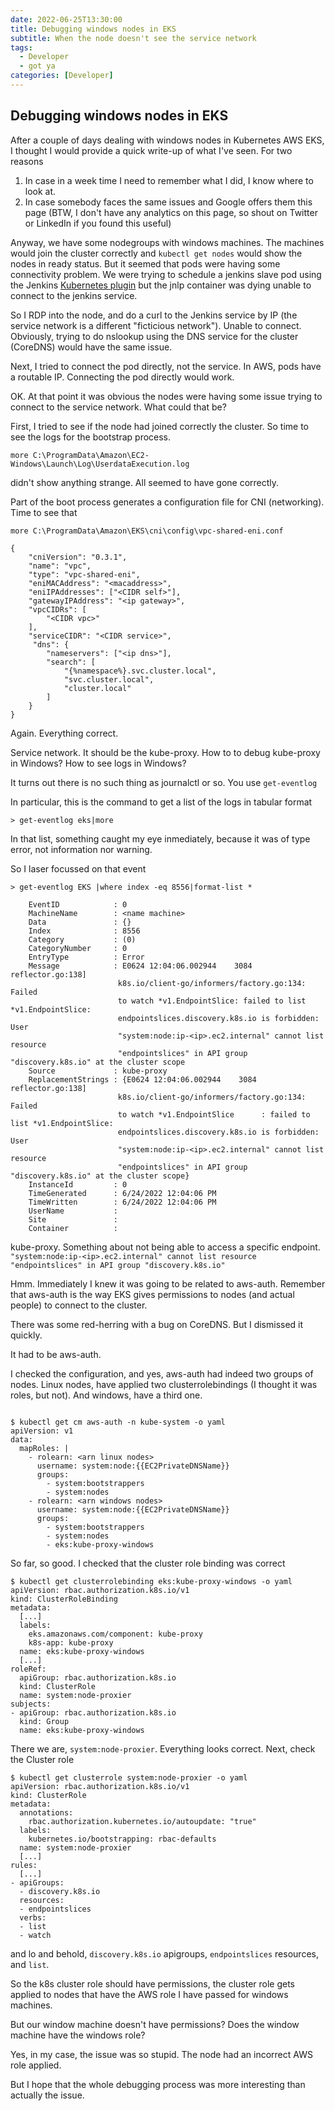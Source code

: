 ```yaml
---
date: 2022-06-25T13:30:00
title: Debugging windows nodes in EKS
subtitle: When the node doesn't see the service network
tags:
  - Developer
  - got ya
categories: [Developer]
---
```

## Debugging windows nodes in EKS

After a couple of days dealing with windows nodes in Kubernetes AWS EKS, I thought I would provide a quick write-up of what I've seen. For two reasons

1. In case in a week time I need to remember what I did, I know where to look at.
2. In case somebody faces the same issues and Google offers them this page (BTW, I don't have any analytics on this page, so shout on Twitter or LinkedIn if you found this useful)

Anyway, we have some nodegroups with windows machines. The machines would join the cluster correctly and `kubectl get nodes` would show the nodes in ready status. But it seemed that pods were having some connectivity problem. We were trying to schedule a jenkins slave pod using the Jenkins [Kubernetes plugin](https://plugins.jenkins.io/kubernetes/) but the jnlp container was dying unable to connect to the jenkins service.

So I RDP into the node, and do a curl to the Jenkins service by IP (the service network is a different "ficticious network"). Unable to connect. Obviously, trying to do nslookup using the DNS service for the cluster (CoreDNS) would have the same issue.

Next, I tried to connect the pod directly, not the service. In AWS, pods have a routable IP. Connecting the pod directly would work.

OK. At that point it was obvious the nodes were having some issue trying to connect to the service network. What could that be?

First, I tried to see if the node had joined correctly the cluster. So time to see the logs for the bootstrap process.

```
more C:\ProgramData\Amazon\EC2-Windows\Launch\Log\UserdataExecution.log
```

didn't show anything strange. All seemed to have gone correctly.

Part of the boot process generates a configuration file for CNI (networking). Time to see that

```
more C:\ProgramData\Amazon\EKS\cni\config\vpc-shared-eni.conf

{
    "cniVersion": "0.3.1",
    "name": "vpc",
    "type": "vpc-shared-eni",
    "eniMACAddress": "<macaddress>",
    "eniIPAddresses": ["<CIDR self>"],
    "gatewayIPAddress": "<ip gateway>",
    "vpcCIDRs": [
        "<CIDR vpc>"
    ],
    "serviceCIDR": "<CIDR service>",
     "dns": {
        "nameservers": ["<ip dns>"],
        "search": [
            "{%namespace%}.svc.cluster.local",
            "svc.cluster.local",
            "cluster.local"
        ]
    }
}
```

Again. Everything correct.

Service network. It should be the kube-proxy. How to to debug kube-proxy in Windows? How to see logs in Windows?

It turns out there is no such thing as journalctl or so. You use `get-eventlog`

In particular, this is the command to get a list of the logs in tabular format

```
> get-eventlog eks|more
```

In that list, something caught my eye inmediately, because it was of type error, not information nor warning.

So I laser focussed on that event

```
> get-eventlog EKS |where index -eq 8556|format-list *

    EventID            : 0
    MachineName        : <name machine>
    Data               : {}
    Index              : 8556
    Category           : (0)
    CategoryNumber     : 0
    EntryType          : Error
    Message            : E0624 12:04:06.002944    3084 reflector.go:138]
                        k8s.io/client-go/informers/factory.go:134: Failed
                        to watch *v1.EndpointSlice: failed to list *v1.EndpointSlice:
                        endpointslices.discovery.k8s.io is forbidden: User
                        "system:node:ip-<ip>.ec2.internal" cannot list resource
                        "endpointslices" in API group "discovery.k8s.io" at the cluster scope
    Source             : kube-proxy
    ReplacementStrings : {E0624 12:04:06.002944    3084 reflector.go:138]
                        k8s.io/client-go/informers/factory.go:134: Failed
                        to watch *v1.EndpointSlice      : failed to list *v1.EndpointSlice:
                        endpointslices.discovery.k8s.io is forbidden: User
                        "system:node:ip-<ip>.ec2.internal" cannot list resource
                        "endpointslices" in API group "discovery.k8s.io" at the cluster scope}
    InstanceId         : 0
    TimeGenerated      : 6/24/2022 12:04:06 PM
    TimeWritten        : 6/24/2022 12:04:06 PM
    UserName           :
    Site               :
    Container          :

```

kube-proxy. Something about not being able to access a specific endpoint.
`"system:node:ip-<ip>.ec2.internal" cannot list resource "endpointslices" in API group "discovery.k8s.io"`

Hmm. Immediately I knew it was going to be related to aws-auth. Remember that aws-auth is the way EKS gives permissions to nodes (and actual people) to connect to the cluster.

There was some red-herring with a bug on CoreDNS. But I dismissed it quickly.

It had to be aws-auth.


I checked the configuration, and yes, aws-auth had indeed two groups of nodes. Linux nodes, have applied two clusterrolebindings (I thought it was roles, but not). And windows, have a third one.

```

$ kubectl get cm aws-auth -n kube-system -o yaml
apiVersion: v1
data:
  mapRoles: |
    - rolearn: <arn linux nodes>
      username: system:node:{{EC2PrivateDNSName}}
      groups:
        - system:bootstrappers
        - system:nodes
    - rolearn: <arn windows nodes>
      username: system:node:{{EC2PrivateDNSName}}
      groups:
        - system:bootstrappers
        - system:nodes
        - eks:kube-proxy-windows
```

So far, so good. I checked that the cluster role binding was correct

```
$ kubectl get clusterrolebinding eks:kube-proxy-windows -o yaml
apiVersion: rbac.authorization.k8s.io/v1
kind: ClusterRoleBinding
metadata:
  [...]
  labels:
    eks.amazonaws.com/component: kube-proxy
    k8s-app: kube-proxy
  name: eks:kube-proxy-windows
  [...]
roleRef:
  apiGroup: rbac.authorization.k8s.io
  kind: ClusterRole
  name: system:node-proxier
subjects:
- apiGroup: rbac.authorization.k8s.io
  kind: Group
  name: eks:kube-proxy-windows

```

There we are, `system:node-proxier`. Everything looks correct. Next, check the Cluster role

```
$ kubectl get clusterrole system:node-proxier -o yaml
apiVersion: rbac.authorization.k8s.io/v1
kind: ClusterRole
metadata:
  annotations:
    rbac.authorization.kubernetes.io/autoupdate: "true"
  labels:
    kubernetes.io/bootstrapping: rbac-defaults
  name: system:node-proxier
  [...]
rules:
  [...]
- apiGroups:
  - discovery.k8s.io
  resources:
  - endpointslices
  verbs:
  - list
  - watch
```
and lo and behold, `discovery.k8s.io` apigroups, `endpointslices` resources, and `list`.

So the k8s cluster role should have permissions, the cluster role gets applied to nodes that have the AWS role I have passed for windows machines.

But our window machine doesn't have permissions? Does the window machine have the windows role?

Yes, in my case, the issue was so stupid. The node had an incorrect AWS role applied.

But I hope that the whole debugging process was more interesting than actually the issue.
